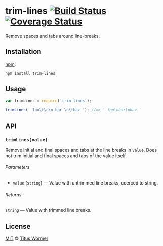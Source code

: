# trim-lines [![Build Status][travtrim-lines]][travis] [![Coverage Status][codecov-badge]][codecov]

Remove spaces and tabs around line-breaks.

## Installation

[npm][]:

```bash
npm install trim-lines
```

## Usage

```js
var trimLines = require('trim-lines');

trimLines(' foo\t\n\n bar \n\tbaz '); //=> ' foo\nbar\nbaz '
```

## API

### `trimLines(value)`

Remove initial and final spaces and tabs at the line breaks in `value`.  Does
not trim initial and final spaces and tabs of the value itself.

###### Parameters

*   `value` (`string`) — Value with untrimmed line breaks, coerced to string.

###### Returns

`string` — Value with trimmed line breaks.

## License

[MIT][license] © [Titus Wormer][author]

<!-- Definitions -->

[travtrim-lines]: https://img.shields.io/travis/wooorm/trim-lines.svg

[travis]: https://travis-ci.org/wooorm/trim-lines

[codecov-badge]: https://img.shields.io/codecov/c/github/wooorm/trim-lines.svg

[codecov]: https://codecov.io/github/wooorm/trim-lines

[npm]: https://docs.npmjs.com/cli/install

[license]: LICENSE

[author]: http://wooorm.com
